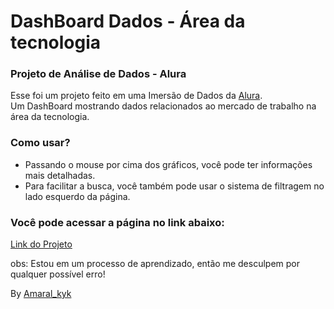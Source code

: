 # DashBoard Dados - Área da tecnologia
### Projeto de Análise de Dados - Alura

Esse foi um projeto feito em uma Imersão de Dados da [Alura](https://www.alura.com.br/).  
Um DashBoard mostrando dados relacionados ao mercado de trabalho na área da tecnologia.

### Como usar?
- Passando o mouse por cima dos gráficos, você pode ter informações mais detalhadas.
- Para facilitar a busca, você também pode usar o sistema de filtragem no lado esquerdo da página.

### Você pode acessar a página no link abaixo:
[Link do Projeto](https://dashboard-dados-amaral.streamlit.app/)

obs: Estou em um processo de aprendizado, então me desculpem por qualquer possível erro!

By [Amaral_kyk](https://github.com/amaralkyk/)
